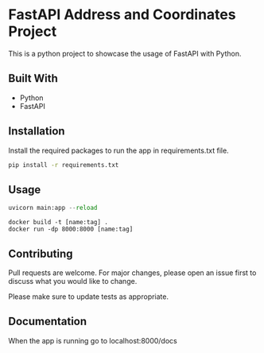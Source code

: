 # FastAPI Address and Coordinates Project

This is a python project to showcase the usage of FastAPI with Python.

## Built With

- Python
- FastAPI

## Installation

Install the required packages to run the app in requirements.txt file.

```bash
pip install -r requirements.txt
```

## Usage

```python
uvicorn main:app --reload
```

```docker
docker build -t [name:tag] .
docker run -dp 8000:8000 [name:tag]
```

## Contributing

Pull requests are welcome. For major changes, please open an issue first
to discuss what you would like to change.

Please make sure to update tests as appropriate.

## Documentation

When the app is running go to localhost:8000/docs
